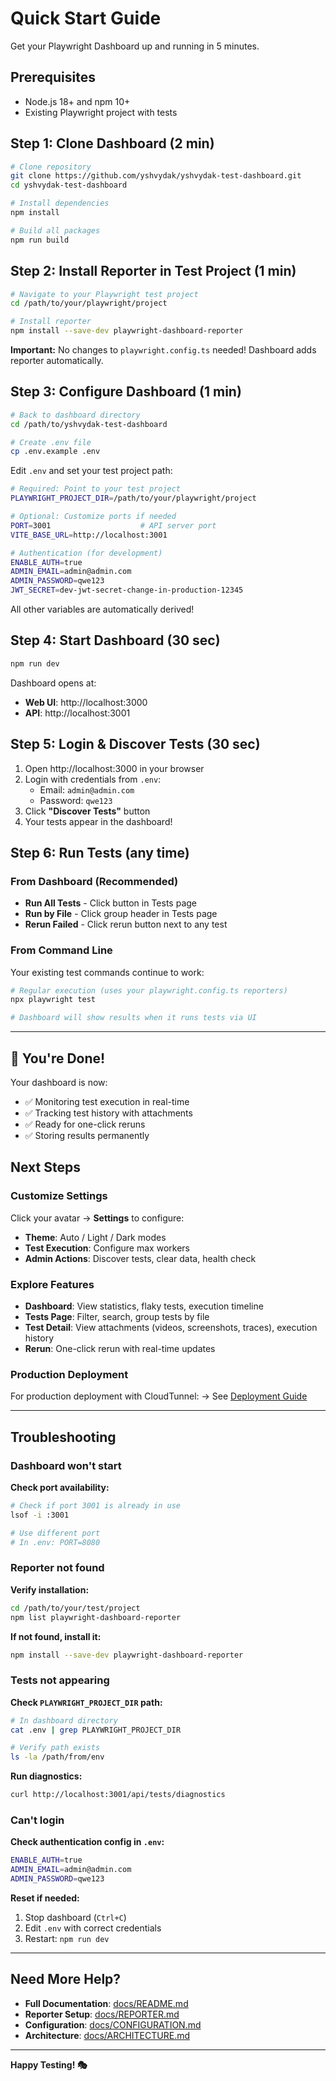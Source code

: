 # Quick Start Guide

Get your Playwright Dashboard up and running in 5 minutes.

## Prerequisites

- Node.js 18+ and npm 10+
- Existing Playwright project with tests

## Step 1: Clone Dashboard (2 min)

```bash
# Clone repository
git clone https://github.com/yshvydak/yshvydak-test-dashboard.git
cd yshvydak-test-dashboard

# Install dependencies
npm install

# Build all packages
npm run build
```

## Step 2: Install Reporter in Test Project (1 min)

```bash
# Navigate to your Playwright test project
cd /path/to/your/playwright/project

# Install reporter
npm install --save-dev playwright-dashboard-reporter
```

**Important:** No changes to `playwright.config.ts` needed! Dashboard adds reporter automatically.

## Step 3: Configure Dashboard (1 min)

```bash
# Back to dashboard directory
cd /path/to/yshvydak-test-dashboard

# Create .env file
cp .env.example .env
```

Edit `.env` and set your test project path:

```bash
# Required: Point to your test project
PLAYWRIGHT_PROJECT_DIR=/path/to/your/playwright/project

# Optional: Customize ports if needed
PORT=3001                    # API server port
VITE_BASE_URL=http://localhost:3001

# Authentication (for development)
ENABLE_AUTH=true
ADMIN_EMAIL=admin@admin.com
ADMIN_PASSWORD=qwe123
JWT_SECRET=dev-jwt-secret-change-in-production-12345
```

All other variables are automatically derived!

## Step 4: Start Dashboard (30 sec)

```bash
npm run dev
```

Dashboard opens at:

- **Web UI**: http://localhost:3000
- **API**: http://localhost:3001

## Step 5: Login & Discover Tests (30 sec)

1. Open http://localhost:3000 in your browser
2. Login with credentials from `.env`:
    - Email: `admin@admin.com`
    - Password: `qwe123`
3. Click **"Discover Tests"** button
4. Your tests appear in the dashboard!

## Step 6: Run Tests (any time)

### From Dashboard (Recommended)

- **Run All Tests** - Click button in Tests page
- **Run by File** - Click group header in Tests page
- **Rerun Failed** - Click rerun button next to any test

### From Command Line

Your existing test commands continue to work:

```bash
# Regular execution (uses your playwright.config.ts reporters)
npx playwright test

# Dashboard will show results when it runs tests via UI
```

---

## 🎉 You're Done!

Your dashboard is now:

- ✅ Monitoring test execution in real-time
- ✅ Tracking test history with attachments
- ✅ Ready for one-click reruns
- ✅ Storing results permanently

## Next Steps

### Customize Settings

Click your avatar → **Settings** to configure:

- **Theme**: Auto / Light / Dark modes
- **Test Execution**: Configure max workers
- **Admin Actions**: Discover tests, clear data, health check

### Explore Features

- **Dashboard**: View statistics, flaky tests, execution timeline
- **Tests Page**: Filter, search, group tests by file
- **Test Detail**: View attachments (videos, screenshots, traces), execution history
- **Rerun**: One-click rerun with real-time updates

### Production Deployment

For production deployment with CloudTunnel:
→ See [Deployment Guide](DEPLOYMENT.md)

---

## Troubleshooting

### Dashboard won't start

**Check port availability:**

```bash
# Check if port 3001 is already in use
lsof -i :3001

# Use different port
# In .env: PORT=8080
```

### Reporter not found

**Verify installation:**

```bash
cd /path/to/your/test/project
npm list playwright-dashboard-reporter
```

**If not found, install it:**

```bash
npm install --save-dev playwright-dashboard-reporter
```

### Tests not appearing

**Check `PLAYWRIGHT_PROJECT_DIR` path:**

```bash
# In dashboard directory
cat .env | grep PLAYWRIGHT_PROJECT_DIR

# Verify path exists
ls -la /path/from/env
```

**Run diagnostics:**

```bash
curl http://localhost:3001/api/tests/diagnostics
```

### Can't login

**Check authentication config in `.env`:**

```bash
ENABLE_AUTH=true
ADMIN_EMAIL=admin@admin.com
ADMIN_PASSWORD=qwe123
```

**Reset if needed:**

1. Stop dashboard (`Ctrl+C`)
2. Edit `.env` with correct credentials
3. Restart: `npm run dev`

---

## Need More Help?

- **Full Documentation**: [docs/README.md](README.md)
- **Reporter Setup**: [docs/REPORTER.md](REPORTER.md)
- **Configuration**: [docs/CONFIGURATION.md](CONFIGURATION.md)
- **Architecture**: [docs/ARCHITECTURE.md](ARCHITECTURE.md)

---

**Happy Testing! 🎭**
